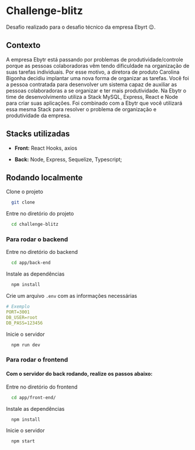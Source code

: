 # Challenge-blitz

Desafio realizado para o desafio técnico da empresa Ebyrt 😉.

## Contexto

A empresa Ebytr está passando por problemas de produtividade/controle porque as pessoas colaboradoras vêm tendo dificuldade na organização de suas tarefas individuais. Por esse motivo, a diretora de produto Carolina Bigonha decidiu implantar uma nova forma de organizar as tarefas.
Você foi a pessoa contratada para desenvolver um sistema capaz de auxiliar as pessoas colaboradoras a se organizar e ter mais produtividade.
Na Ebytr o time de desenvolvimento utiliza a Stack MySQL, Express, React e Node para criar suas aplicações. Foi combinado com a Ebytr que você utilizará essa mesma Stack para resolver o problema de organização e produtividade da empresa.

## Stacks utilizadas

 - **Front:**  React Hooks, axios

 - **Back:** Node, Express, Sequelize, Typescript;

## Rodando localmente

Clone o projeto

```bash
  git clone 
```

Entre no diretório do projeto

```bash
  cd challenge-blitz
```

### Para rodar o backend

Entre no diretório do backend

```bash
  cd app/back-end
```

Instale as dependências

```bash
  npm install
```

Crie um arquivo `.env` com as informações necessárias

```.yml
# Exemplo
PORT=3001
DB_USER=root
DB_PASS=123456
```

Inicie o servidor

```bash
  npm run dev
```

### Para rodar o frontend

#### Com o servidor do back rodando, realize os passos abaixo:

Entre no diretório do frontend

```bash
  cd app/front-end/
```

Instale as dependências

```bash
  npm install
```

Inicie o servidor

```bash
  npm start
```
